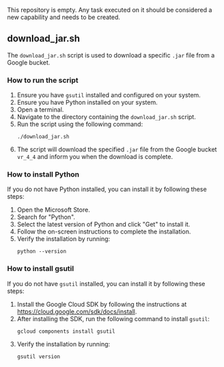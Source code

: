 This repository is empty. Any task executed on it should be considered a new capability and needs to be created.

## download_jar.sh

The `download_jar.sh` script is used to download a specific `.jar` file from a Google bucket.

### How to run the script

1. Ensure you have `gsutil` installed and configured on your system.
2. Ensure you have Python installed on your system.
3. Open a terminal.
4. Navigate to the directory containing the `download_jar.sh` script.
5. Run the script using the following command:
   ```
   ./download_jar.sh
   ```
6. The script will download the specified `.jar` file from the Google bucket `vr_4_4` and inform you when the download is complete.

### How to install Python

If you do not have Python installed, you can install it by following these steps:

1. Open the Microsoft Store.
2. Search for "Python".
3. Select the latest version of Python and click "Get" to install it.
4. Follow the on-screen instructions to complete the installation.
5. Verify the installation by running:
   ```
   python --version
   ```

### How to install gsutil

If you do not have `gsutil` installed, you can install it by following these steps:

1. Install the Google Cloud SDK by following the instructions at https://cloud.google.com/sdk/docs/install.
2. After installing the SDK, run the following command to install `gsutil`:
   ```
   gcloud components install gsutil
   ```
3. Verify the installation by running:
   ```
   gsutil version
   ```
